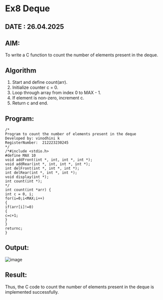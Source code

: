 # Ex8 Deque
## DATE : 26.04.2025
## AIM:
To write a C function to count the number of elements present in the deque.

## Algorithm
1. Start and define count(arr).
2. Initialize counter c = 0.
3. Loop through array from index 0 to MAX - 1.
4. If element is non-zero, increment c.
5. Return c and end.

## Program:
```
/*
Program to count the number of elements present in the deque
Developed by: vinodhini k
RegisterNumber:  212223230245
*/
/*#include <stdio.h>
#define MAX 10
void addFront(int *, int, int *, int *);
void addRear(int *, int, int *, int *);
int delFront(int *, int *, int *);
int delRear(int *, int *, int *);
void display(int *);
int count(int *);
*/
int count(int *arr) {
int c = 0, i;
for(i=0;i<MAX;i++)
{
if(arr[i]!=0)
{
c=c+1;
}
}
returnc;
}

```

## Output:

![image](https://github.com/user-attachments/assets/fb7a8f92-6bca-48ac-98f4-6b282ea79d48)


## Result:
Thus, the C code to count the number of elements present in the deque is implemented successfully.
